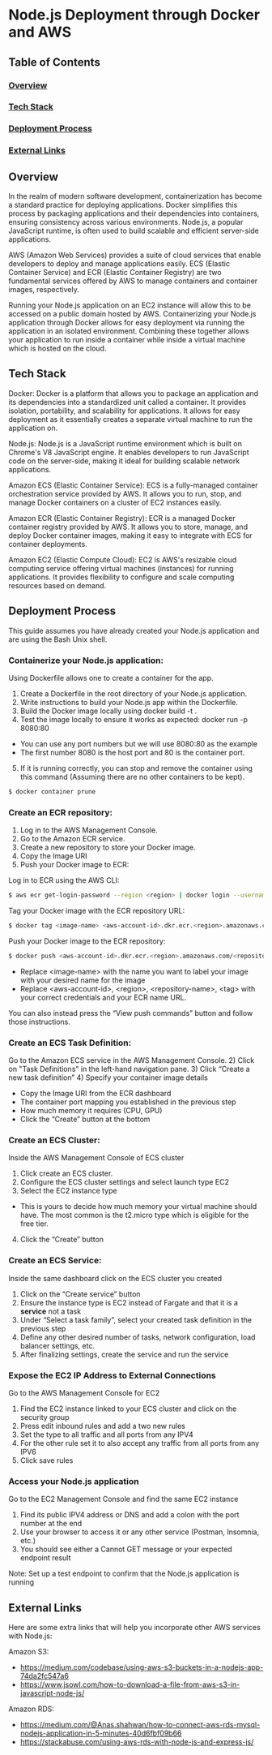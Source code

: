 # Node.js Deployment through Docker and AWS

## Table of Contents
### [Overview](#overview-1)
### [Tech Stack](#tech-stack-1)
### [Deployment Process](#deployment-process-1)
### [External Links](#external-links-1)


## Overview
In the realm of modern software development, containerization has become a standard practice for deploying applications. Docker simplifies this process by packaging applications and their dependencies into containers, ensuring consistency across various environments. Node.js, a popular JavaScript runtime, is often used to build scalable and efficient server-side applications.

AWS (Amazon Web Services) provides a suite of cloud services that enable developers to deploy and manage applications easily. ECS (Elastic Container Service) and ECR (Elastic Container Registry) are two fundamental services offered by AWS to manage containers and container images, respectively.

Running your Node.js application on an EC2 instance will allow this to be accessed on a public domain hosted by AWS. Containerizing your Node.js application through Docker allows for easy deployment via running the application in an isolated environment. Combining these together allows your application to run inside a container while inside a virtual machine which is hosted on the cloud.

## Tech Stack

Docker: Docker is a platform that allows you to package an application and its dependencies into a standardized unit called a container. It provides isolation, portability, and scalability for applications. It allows for easy deployment as it essentially creates a separate virtual machine to run the application on.

Node.js: Node.js is a JavaScript runtime environment which is built on Chrome's V8 JavaScript engine. It enables developers to run JavaScript code on the server-side, making it ideal for building scalable network applications.

Amazon ECS (Elastic Container Service): ECS is a fully-managed container orchestration service provided by AWS. It allows you to run, stop, and manage Docker containers on a cluster of EC2 instances easily.

Amazon ECR (Elastic Container Registry): ECR is a managed Docker container registry provided by AWS. It allows you to store, manage, and deploy Docker container images, making it easy to integrate with ECS for container deployments.

Amazon EC2 (Elastic Compute Cloud): EC2 is AWS's resizable cloud computing service offering virtual machines (instances) for running applications. It provides flexibility to configure and scale computing resources based on demand.

## Deployment Process
This guide assumes you have already created your Node.js application and are using the Bash Unix shell.

### Containerize your Node.js application:
Using Dockerfile allows one to create a container for the app.
1) Create a Dockerfile in the root directory of your Node.js application.
2) Write instructions to build your Node.js app within the Dockerfile.
3) Build the Docker image locally using docker build -t <image-name> .
4) Test the image locally to ensure it works as expected: docker run -p 8080:80 <image-name>
* You can use any port numbers but we will use 8080:80 as the example
* The first number 8080 is the host port and 80 is the container port. 
5) If it is running correctly, you can stop and remove the container using this command (Assuming there are no other containers to be kept).
```bash
$ docker container prune
```

### Create an ECR repository:

1) Log in to the AWS Management Console.
2) Go to the Amazon ECR service.
3) Create a new repository to store your Docker image.
4) Copy the Image URI
5) Push your Docker image to ECR:

Log in to ECR using the AWS CLI:
```bash
$ aws ecr get-login-password --region <region> | docker login --username AWS --password-stdin <aws-account-id>.dkr.ecr.<region>.amazonaws.com
```
Tag your Docker image with the ECR repository URL:
```bash
$ docker tag <image-name> <aws-account-id>.dkr.ecr.<region>.amazonaws.com/<repository-name>:<tag>
```
Push your Docker image to the ECR repository:
```bash
$ docker push <aws-account-id>.dkr.ecr.<region>.amazonaws.com/<repository-name>:<tag> 
```
- Replace \<image-name> with the name you want to label your image with your desired name for the image
- Replace \<aws-account-id>, \<region>, \<repository-name>, \<tag> with your correct credentials and your ECR name URL.
  
You can also instead press the “View push commands” button and follow those instructions.



### Create an ECS Task Definition:
Go to the Amazon ECS service in the AWS Management Console.
2) Click on "Task Definitions" in the left-hand navigation pane.
3) Click “Create a new task definition”
4) Specify your container image details
- Copy the Image URI from the ECR dashboard
- The container port mapping you established in the previous step 
- How much memory it requires (CPU, GPU)
- Click the “Create” button at the bottom

### Create an ECS Cluster:
Inside the AWS Management Console of ECS cluster
1) Click create an ECS cluster.
2) Configure the ECS cluster settings and select launch type EC2
3) Select the EC2 instance type
- This is yours to decide how much memory your virtual machine should have. The most common is the t2.micro type which is eligible for the free tier.
4) Click the “Create” button

### Create an ECS Service:
Inside the same dashboard click on the ECS cluster you created
1) Click on the “Create service” button
2) Ensure the instance type is EC2 instead of Fargate and that it is a **service** not a task
3) Under “Select a task family”, select your created task definition in the previous step
4) Define any other desired number of tasks, network configuration, load balancer settings, etc.
5) After finalizing settings, create the service and run the service

### Expose the EC2 IP Address to External Connections
Go to the AWS Management Console for EC2
1) Find the EC2 instance linked to your ECS cluster and click on the security group
2) Press edit inbound rules and add a two new rules
3) Set the type to all traffic and all ports from any IPV4
4) For the other rule set it to also accept any traffic from all ports from any IPV6
5) Click save rules

### Access your Node.js application
Go to the EC2 Management Console and find the same EC2 instance
1) Find its public IPV4 address or DNS and add a colon with the port number at the end
2) Use your browser to access it or any other service (Postman, Insomnia, etc.)
3) You should see either a Cannot GET message or your expected endpoint result

Note: Set up a test endpoint to confirm that the Node.js application is running

## External Links
Here are some extra links that will help you incorporate other AWS services with Node.js:

Amazon S3:
* https://medium.com/codebase/using-aws-s3-buckets-in-a-nodejs-app-74da2fc547a6
* https://www.jsowl.com/how-to-download-a-file-from-aws-s3-in-javascript-node-js/

Amazon RDS:
* https://medium.com/@Anas.shahwan/how-to-connect-aws-rds-mysql-nodejs-application-in-5-minutes-40d6fbf09b66
* https://stackabuse.com/using-aws-rds-with-node-js-and-express-js/

